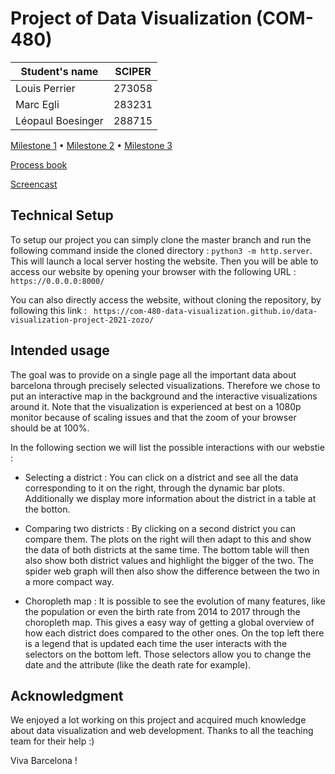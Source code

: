 # Project of Data Visualization (COM-480)

| Student's name | SCIPER |
| -------------- | ------ |
| Louis Perrier | 273058 |
| Marc Egli | 283231 |
| Léopaul Boesinger | 288715 |

[Milestone 1](milestones/milestone1/Milestone1.pdf) • [Milestone 2](milestones/milestone2/Milestone2.pdf) • [Milestone 3](#milestone-3)


[Process book](processbook.pdf)

[Screencast](link)


## Technical Setup

To setup our project you can simply clone the master branch and run the following command inside the cloned directory : ``` python3 -m http.server ```. This will launch a local server hosting the website. Then you will be able to access our website by opening your browser with the following URL : ``` https://0.0.0.0:8000/ ```

You can also directly access the website, without cloning the repository, by following this link : ```  https://com-480-data-visualization.github.io/data-visualization-project-2021-zozo/ ```


## Intended usage

The goal was to provide on a single page all the important data about barcelona through precisely selected visualizations. Therefore we chose to put an interactive map in the background and the interactive visualizations around it. Note that the visualization is experienced at best on a 1080p monitor because of scaling issues and that the zoom of your browser should be at 100%.

In the following section we will list the possible interactions with our webstie :


 * Selecting a district : You can click on a district and see all the data corresponding to it on the right, through the dynamic bar plots. Additionally we display more information about the district in a table at the botton.
 
 
 * Comparing two districts : By clicking on a second district you can compare them. The plots on the right will then adapt to this and show the data of both districts at the same time. The bottom table will then also show both district values and highlight the bigger of the two. The spider web graph will then also show the difference between the two in a more compact way.
 
 * Choropleth map : It is possible to see the evolution of many features, like the population or even the birth rate from 2014 to 2017 through the choropleth map. This gives a easy way of getting a global overview of how each district does compared to the other ones. On the top left there is a legend that is updated each time the user interacts with the selectors on the bottom left. Those selectors allow you to change the date and the attribute (like the death rate for example).
 
## Acknowledgment

We enjoyed a lot working on this project and acquired much knowledge about data visualization and web development. Thanks to all the teaching team for their help :)


Viva Barcelona !
